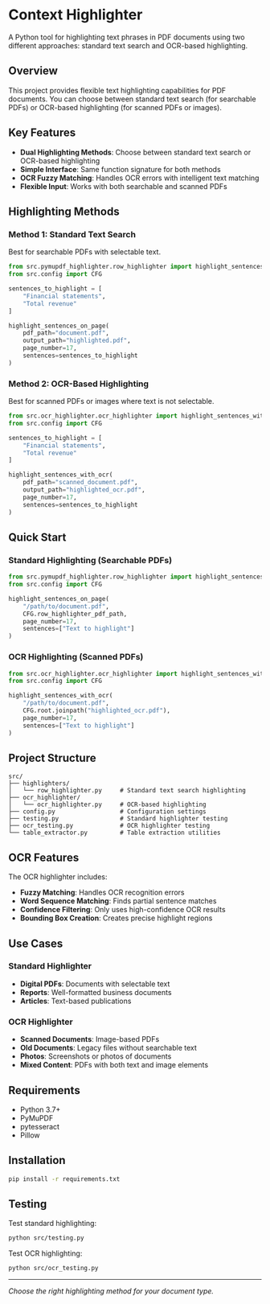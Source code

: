# Context Highlighter

A Python tool for highlighting text phrases in PDF documents using two different approaches: standard text search and OCR-based highlighting.

## Overview

This project provides flexible text highlighting capabilities for PDF documents. You can choose between standard text search (for searchable PDFs) or OCR-based highlighting (for scanned PDFs or images).

## Key Features

- **Dual Highlighting Methods**: Choose between standard text search or OCR-based highlighting
- **Simple Interface**: Same function signature for both methods
- **OCR Fuzzy Matching**: Handles OCR errors with intelligent text matching
- **Flexible Input**: Works with both searchable and scanned PDFs

## Highlighting Methods

### Method 1: Standard Text Search
Best for searchable PDFs with selectable text.

```python
from src.pymupdf_highlighter.row_highlighter import highlight_sentences_on_page
from src.config import CFG

sentences_to_highlight = [
    "Financial statements",
    "Total revenue"
]

highlight_sentences_on_page(
    pdf_path="document.pdf",
    output_path="highlighted.pdf",
    page_number=17,
    sentences=sentences_to_highlight
)
```

### Method 2: OCR-Based Highlighting
Best for scanned PDFs or images where text is not selectable.

```python
from src.ocr_highlighter.ocr_highlighter import highlight_sentences_with_ocr
from src.config import CFG

sentences_to_highlight = [
    "Financial statements",
    "Total revenue"
]

highlight_sentences_with_ocr(
    pdf_path="scanned_document.pdf",
    output_path="highlighted_ocr.pdf",
    page_number=17,
    sentences=sentences_to_highlight
)
```

## Quick Start

### Standard Highlighting (Searchable PDFs)

```python
from src.pymupdf_highlighter.row_highlighter import highlight_sentences_on_page
from src.config import CFG

highlight_sentences_on_page(
    "/path/to/document.pdf",
    CFG.row_highlighter_pdf_path,
    page_number=17,
    sentences=["Text to highlight"]
)
```

### OCR Highlighting (Scanned PDFs)
```python
from src.ocr_highlighter.ocr_highlighter import highlight_sentences_with_ocr
from src.config import CFG

highlight_sentences_with_ocr(
    "/path/to/document.pdf",
    CFG.root.joinpath("highlighted_ocr.pdf"),
    page_number=17,
    sentences=["Text to highlight"]
)
```

## Project Structure

```
src/
├── highlighters/
│   └── row_highlighter.py     # Standard text search highlighting
├── ocr_highlighter/
│   └── ocr_highlighter.py     # OCR-based highlighting
├── config.py                  # Configuration settings
├── testing.py                 # Standard highlighter testing
├── ocr_testing.py             # OCR highlighter testing
└── table_extractor.py         # Table extraction utilities
```

## OCR Features

The OCR highlighter includes:
- **Fuzzy Matching**: Handles OCR recognition errors
- **Word Sequence Matching**: Finds partial sentence matches
- **Confidence Filtering**: Only uses high-confidence OCR results
- **Bounding Box Creation**: Creates precise highlight regions

## Use Cases

### Standard Highlighter
- **Digital PDFs**: Documents with selectable text
- **Reports**: Well-formatted business documents
- **Articles**: Text-based publications

### OCR Highlighter  
- **Scanned Documents**: Image-based PDFs
- **Old Documents**: Legacy files without searchable text
- **Photos**: Screenshots or photos of documents
- **Mixed Content**: PDFs with both text and image elements

## Requirements

- Python 3.7+
- PyMuPDF
- pytesseract
- Pillow

## Installation

```bash
pip install -r requirements.txt
```

## Testing

Test standard highlighting:
```bash
python src/testing.py
```

Test OCR highlighting:
```bash
python src/ocr_testing.py
```

---

*Choose the right highlighting method for your document type.*
